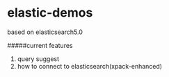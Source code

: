 # elastic-demos

based on elasticsearch5.0

#####current features   
1. query suggest  
2. how to connect to elasticsearch(xpack-enhanced)
